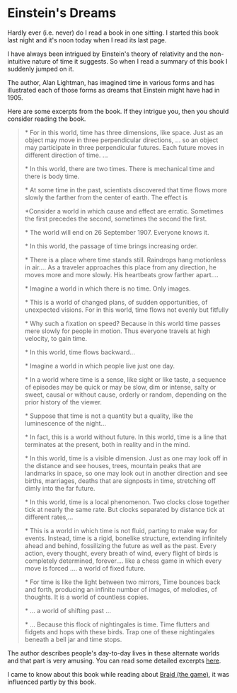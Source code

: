 Einstein's Dreams
===
Hardly ever (i.e. never) do I read a book in one sitting. I started this book last night and it's noon today when I read its last page.  
  
I have always been intrigued by Einstein's theory of relativity and the non-intuitive nature of time it suggests. So when I read a summary of this book I suddenly jumped on it.  
  
The author, Alan Lightman, has imagined time in various forms and has illustrated each of those forms as dreams that Einstein might have had in 1905\.  
  
Here are some excerpts from the book. If they intrigue you, then you should consider reading the book.  

>   
> \* For in this world, time has three dimensions, like space. Just as an object may move in three perpendicular directions, ... so an object may participate in three perpendicular futures. Each future moves in different direction of time. ...  
>   
> \* In this world, there are two times. There is mechanical time and there is body time.  
>   
> \* At some time in the past, scientists discovered that time flows more slowly the farther from the center of earth. The effect is  
>   
> \*Consider a world in which cause and effect are erratic. Sometimes the first precedes the second, sometimes the second the first.  
>   
> \* The world will end on 26 September 1907\. Everyone knows it.  
>   
> \* In this world, the passage of time brings increasing order.  
>   
> \* There is a place where time stands still. Raindrops hang motionless in air.... As a traveler approaches this place from any direction, he moves more and more slowly. His heartbeats grow farther apart....  
>   
> \* Imagine a world in which there is no time. Only images.  
>   
> \* This is a world of changed plans, of sudden opportunities, of unexpected visions. For in this world, time flows not evenly but fitfully  
>   
> \* Why such a fixation on speed? Because in this world time passes mere slowly for people in motion. Thus everyone travels at high velocity, to gain time.  
>   
> \* In this world, time flows backward...  
>   
> \* Imagine a world in which people live just one day.  
>   
> \* In a world where time is a sense, like sight or like taste, a sequence of episodes may be quick or may be slow, dim or intense, salty or sweet, causal or without cause, orderly or random, depending on the prior history of the viewer.  
>   
> \* Suppose that time is not a quantity but a quality, like the luminescence of the night...  
>   
> \* In fact, this is a world without future. In this world, time is a line that terminates at the present, both in reality and in the mind.  
>   
> \* In this world, time is a visible dimension. Just as one may look off in the distance and see houses, trees, mountain peaks that are landmarks in space, so one may look out in another direction and see births, marriages, deaths that are signposts in time, stretching off dimly into the far future.  
>   
> \* In this world, time is a local phenomenon. Two clocks close together tick at nearly the same rate. But clocks separated by distance tick at different rates,...  
>   
> \* This is a world in which time is not fluid, parting to make way for events. Instead, time is a rigid, bonelike structure, extending infinitely ahead and behind, fossilizing the future as well as the past. Every action, every thought, every breath of wind, every flight of birds is completely determined, forever.... like a chess game in which every move is forced .... a world of fixed future.  
>   
> \* For time is like the light between two mirrors, Time bounces back and forth, producing an infinite number of images, of melodies, of thoughts. It is a world of countless copies.  
>   
> \* ... a world of shifting past ...  
>   
> \* ... Because this flock of nightingales is time. Time flutters and fidgets and hops with these birds. Trap one of these nightingales beneath a bell jar and time stops.  
> 

The author describes people's day-to-day lives in these alternate worlds and that part is very amusing. You can read some detailed excerpts [here][0].  
  
I came to know about this book while reading about [Braid (the game)][1], it was influenced partly by this book.

[0]: http://www.randomhouse.com/acmart/catalog/display.pperl?isbn=9781400077809&view=excerpt
[1]: http://en.wikipedia.org/wiki/Braid_%28computer_game%29#Story

